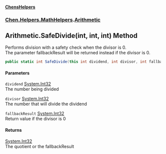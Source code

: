 
#### [ChensHelpers](./index 'index')

### [Chen.Helpers.MathHelpers](./Chen-Helpers-MathHelpers 'Chen.Helpers.MathHelpers').[Arithmetic](./Chen-Helpers-MathHelpers-Arithmetic 'Chen.Helpers.MathHelpers.Arithmetic')

## Arithmetic.SafeDivide(int, int, int) Method
Performs division with a safety check when the divisor is 0.  
The parameter fallbackResult will be returned instead if the divisor is 0.  
```csharp
public static int SafeDivide(this int dividend, int divisor, int fallbackResult=0);
```

#### Parameters
<a name='Chen-Helpers-MathHelpers-Arithmetic-SafeDivide(int_int_int)-dividend'></a>
`dividend` [System.Int32](https://docs.microsoft.com/en-us/dotnet/api/System.Int32 'System.Int32')  
The number being divided  
  
<a name='Chen-Helpers-MathHelpers-Arithmetic-SafeDivide(int_int_int)-divisor'></a>
`divisor` [System.Int32](https://docs.microsoft.com/en-us/dotnet/api/System.Int32 'System.Int32')  
The number that will divide the dividend  
  
<a name='Chen-Helpers-MathHelpers-Arithmetic-SafeDivide(int_int_int)-fallbackResult'></a>
`fallbackResult` [System.Int32](https://docs.microsoft.com/en-us/dotnet/api/System.Int32 'System.Int32')  
Return value if the divisor is 0  
  

#### Returns
[System.Int32](https://docs.microsoft.com/en-us/dotnet/api/System.Int32 'System.Int32')  
The quotient or the fallbackResult  
